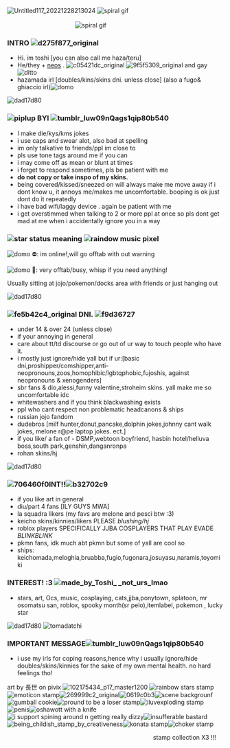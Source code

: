 
![Untitled117_20221228213024](https://user-images.githubusercontent.com/117339244/209820397-eda1b2a3-6a2e-4388-bd2e-08cdab3ccedb.png)
![spiral gif](https://user-images.githubusercontent.com/117339244/209820982-a0ffd6a6-37b8-4b63-a51d-9d337ee3119d.gif)          
                                               
![spiral gif](https://user-images.githubusercontent.com/117339244/209820982-a0ffd6a6-37b8-4b63-a51d-9d337ee3119d.gif)


### INTRO ![d275f877_original](https://user-images.githubusercontent.com/117339244/209555087-7a924562-164e-4d5b-9a7c-305e7551d888.gif)
 - Hi. im toshi [you can also call me haza/teru]
- He/they + [neos](https://en.pronouns.page/@Toshikazu) . ![c05421dc_original](https://user-images.githubusercontent.com/117339244/209555254-141c711d-b83b-4980-9515-46919a54ec89.jpg) ![9f5f5309_original](https://user-images.githubusercontent.com/117339244/209555338-7be5062b-ce76-4e35-afc7-1fe5da6a848c.jpg) and gay ![ditto](https://user-images.githubusercontent.com/117339244/209811568-09af8069-984f-416f-a2ea-06e4fcd13798.gif)
- hazamada irl [doubles/kins/skins dni. unless close] (also a fugo& ghiaccio irl)![domo](https://user-images.githubusercontent.com/117339244/209816719-02bfcbea-2b21-4ddd-8e24-16ce83f1a8dd.gif)

![dad17d80](https://user-images.githubusercontent.com/117339244/209812517-25d00254-3c0e-4deb-b410-f2afd1b55896.gif)
 
### ![piplup](https://user-images.githubusercontent.com/117339244/209818009-3e406d2a-2bbb-447f-a790-82aecaf31b4a.gif) BYI ![tumblr_luw09nQags1qip80b540](https://user-images.githubusercontent.com/117339244/209816904-0417e6f9-c7fe-4634-a037-7c66b617119e.gif)
- I make die/kys/kms jokes
- i use caps and swear alot, also bad at spelling
- im only talkative to friends/ppl im close to 
- pls use tone tags around me if you can 
- i may come off as mean or blunt at times
- i forget to respond sometimes, pls be patient with me
- **do not copy or take inspo of my skins.**
- being covered/kissed/sneezed on will always
make me move away if i dont know u,
it annoys me/makes me uncomfortable. booping is ok just dont do it repeatedly 
- i have bad wifi/laggy device . again be patient with me
- i get overstimmed when talking to 2 or more ppl at once so pls dont get mad at me when i accidentally ignore you in a way 

### ![star](https://user-images.githubusercontent.com/117339244/209815842-3f2cd0f7-45c5-47f7-a3d3-3fb27c162c49.gif) status meaning ![raindow music pixel](https://user-images.githubusercontent.com/117339244/209811718-f82666ed-3c42-4f88-ae19-5cf571627370.gif)
![domo](https://user-images.githubusercontent.com/117339244/209816719-02bfcbea-2b21-4ddd-8e24-16ce83f1a8dd.gif) ⛔: im online!,will go offtab with out warning 

![domo](https://user-images.githubusercontent.com/117339244/209816719-02bfcbea-2b21-4ddd-8e24-16ce83f1a8dd.gif) 🌙: very offtab/busy, whisp if you need anything!

Usually sitting at jojo/pokemon/docks area with friends or just hanging out

![dad17d80](https://user-images.githubusercontent.com/117339244/209812517-25d00254-3c0e-4deb-b410-f2afd1b55896.gif)
### ![fe5b42c4_original](https://user-images.githubusercontent.com/117339244/209929116-5b5da5b0-1f59-4561-8562-d2a459a15fea.gif) DNI. ![f9d36727](https://user-images.githubusercontent.com/117339244/209938713-732532f9-49b5-4f8e-8e73-8ad0673623b7.gif)
- under 14 & over 24 (unless close)
- if your annoying in general
- care about tt/td discourse or go out of ur way
to touch people who have it.
- i mostly just ignore/hide yall but if ur:[basic dni,proshipper/comshipper,anti-neopronouns,zoos,homophibic/lgbtqphobic,fujoshis, against neopronouns & xenogenders]
- sbr fans & dio,alessi,funny valentine,stroheim skins. yall make me so uncomfortable idc 
- whitewashers and if you think blackwashing exists
- ppl who cant respect non problematic headcanons & ships
- russian jojo fandom
- dudebros [milf hunter,donut,pancake,dolphin jokes,johnny cant walk jokes, melone r@pe laptop jokes. ect.]
- if you like/ a fan of - DSMP,webtoon boyfriend, hasbin hotel/helluva boss,south park,genshin,danganronpa
- rohan skins/hj

![dad17d80](https://user-images.githubusercontent.com/117339244/209806309-6ebebc98-2cb3-465e-988b-93ac395bf01d.gif)
### ![706460f0](https://user-images.githubusercontent.com/117339244/209810466-02ef7771-8bd0-44f4-bebf-ec6bc040c619.gif)INT!!![b32702c9](https://user-images.githubusercontent.com/117339244/209941489-1c06a619-32f4-41d4-b460-1aa6db229f84.gif)
- if you like art in general
- diu/part 4 fans [ILY GUYS MWA]
- la squadra likers (my favs are melone and pesci btw :3)
- keicho skins/kinnies/likers PLEASE *blushing/hj*
- roblox players SPECIFICALLY JJBA COSPLAYERS THAT PLAY EVADE *BLINKBLINK*
- pkmn fans, idk much abt pkmn but some of yall are cool so
- ships: keichomada,meloghia,bruabba,fugio,fugonara,josuyasu,naramis,toyomiki

### INTEREST! :3 ![made_by_Toshi_ _not_urs_lmao](https://user-images.githubusercontent.com/117339244/214024781-30812d67-19aa-48bd-aa6a-a7b43bcba582.png)
- stars, art, Ocs, music, cosplaying, cats,jjba,ponytown, splatoon, mr osomatsu san, roblox, spooky month(sr pelo),itemlabel, pokemon , lucky star

![dad17d80](https://user-images.githubusercontent.com/117339244/209812517-25d00254-3c0e-4deb-b410-f2afd1b55896.gif)  ![tomadatchi](https://user-images.githubusercontent.com/117339244/209822263-f61bbbc5-21b3-44cb-9442-5501b3bdca34.png)
### IMPORTANT MESSAGE![tumblr_luw09nQags1qip80b540](https://user-images.githubusercontent.com/117339244/209816904-0417e6f9-c7fe-4634-a037-7c66b617119e.gif)
- i use my irls for coping reasons,hence why i usually ignore/hide doubles/skins/kinnies for the sake of my own mental health. no hard feelings tho!

art by 長世 on pivix
![102175434_p17_master1200](https://user-images.githubusercontent.com/117339244/209928101-c6b2abc3-bafd-4b8a-a1cb-3709447d4525.jpg)
![rainbow stars stamp](https://user-images.githubusercontent.com/117339244/209931792-c9567d39-c85b-4a4a-b5dd-fe35cdd2fe07.gif)![emoticon stamp](https://user-images.githubusercontent.com/117339244/209932241-181b81db-6b29-475c-a386-afcc45f8a19d.gif)![269999c2_original](https://user-images.githubusercontent.com/117339244/209932720-06296cc6-b7e2-48be-af9e-dd355aee5684.gif)![0619c0b3](https://user-images.githubusercontent.com/117339244/209933270-c5adf91e-e9cb-483b-946a-c9d69f5f1bb8.gif)![scene backgrounf](https://user-images.githubusercontent.com/117339244/209933554-6f19f3ba-60b6-4571-a40d-11d76244bd69.gif)![gumball cookie](https://user-images.githubusercontent.com/117339244/209935393-83888247-61de-47ff-84fd-57068459f65b.png)![pround to be a loser stamp](https://user-images.githubusercontent.com/117339244/209936637-d33f5bfc-fa63-450d-be07-28f8770da647.jpg)![iluvexploding stamp](https://user-images.githubusercontent.com/117339244/209938528-a0dffe4a-8ffd-46f6-9217-4476922b20f6.gif)![penis](https://user-images.githubusercontent.com/117339244/212541924-72199f23-37d2-4d6c-ad85-3096a9ffb8f3.jpg)![oshawott with a knife](https://user-images.githubusercontent.com/117339244/212542101-091d9863-6e87-4ff7-b6c8-692fd2e6f36e.png)![i support spining around n getting really dizzy](https://user-images.githubusercontent.com/117339244/212542179-f12c12a6-8b35-4045-87dd-8fd8498cbffa.png)![insufferable bastard](https://user-images.githubusercontent.com/117339244/212542217-ca7de1fe-ac67-4e64-bbad-d96c5d923de4.png)![being_childish_stamp_by_creativeness](https://user-images.githubusercontent.com/117339244/212542291-66becdc4-93d0-42a7-8588-430fd4519c4e.gif)![konata stamp](https://user-images.githubusercontent.com/117339244/212819790-82d4c639-9571-4517-ab2e-9d4ee202d6bf.gif)![choker stamp](https://user-images.githubusercontent.com/117339244/212819803-303728af-870f-4cd1-af1f-8648a1256d61.png)


                         stamp collection X3 !!!
